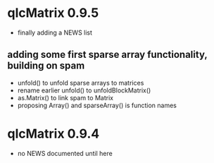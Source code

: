 # qlcMatrix 0.9.5

* finally adding a NEWS list
## adding some first sparse array functionality, building on spam
* unfold() to unfold sparse arrays to matrices
* rename earlier unfold() to unfoldBlockMatrix()
* as.Matrix() to link spam to Matrix
* proposing Array() and sparseArray() is function names

# qlcMatrix 0.9.4

* no NEWS documented until here